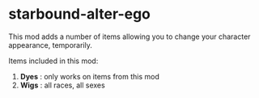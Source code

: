 # starbound-alter-ego

This mod adds a number of items allowing you to change your character appearance, temporarily.

Items included in this mod:
1. **Dyes** : only works on items from this mod
2. **Wigs** : all races, all sexes
